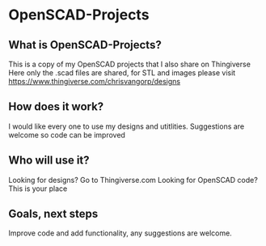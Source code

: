 # OpenSCAD-Projects

## What is OpenSCAD-Projects?
This is a copy of my OpenSCAD projects that I also share on Thingiverse
Here only the .scad files are shared, for STL and images please visit https://www.thingiverse.com/chrisvangorp/designs

## How does it work?
I would like every one to use my designs and utitlities.
Suggestions are welcome so code can be improved

## Who will use it?
Looking for designs? Go to Thingiverse.com 
Looking for OpenSCAD code? This is your place

## Goals, next steps
Improve code and add functionality, any suggestions are welcome.